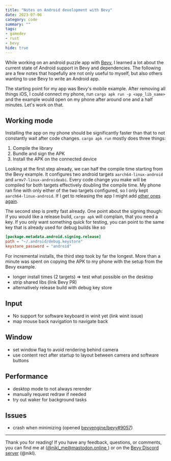 ```yaml
---
title: "Notes on Android development with Bevy"
date: 2023-07-06
category: code
summary: ""
tags:
- gamedev
- rust
- bevy
hide: true
---
```


While working on an android puzzle app with [Bevy], I learned a lot about the current state of Android support in Bevy and dependencies. The following are a few notes that hopefully are not only useful to myself, but also others wanting to use Bevy to write an Android app.

The starting point for my app was Bevy's mobile example. After removing all things iOS, I could connect my phone, run `cargo apk run -p <app_lib_name>` and the example would open on my phone after around one and a half minutes. Let's work on that. 

## Working mode

Installing the app on my phone should be significantly faster than that to not constantly wait after code changes. `cargo apk run` mostly does three things:
1. Compile the library
2. Bundle and sign the APK
3. Install the APK on the connected device

Looking at the first step already, we can half the compile time starting from the Bevy example. It configures two android targets `aarch64-linux-android` and `armv7-linux-androideabi`. Every code change you make will be compiled for both targets effectively doubling the compile time. My phone ran fine with only either of the two targets configured, so I only kept `aarch64-linux-android`. If I get to releasing the app I might add [other ones again](https://doc.rust-lang.org/nightly/rustc/platform-support/android.html#building-the-target).

The second step is pretty fast already. One point about the signing though: if you would like a release build, `cargo apk` will complain, that you need a key. If you only want something quick for testing, you can point to the same key that is already used for debug builds like so
```toml
[package.metadata.android.signing.release]
path = "~/.android/debug.keystore"
keystore_password = "android"
```

For incremental installs, the third step took by far the longest. More than a minute was spent on copying the APK to my phone with the setup from the Bevy example.

- longer install times (2 targets) => test what possible on the desktop
- strip shared libs (link Bevy PR)
- alternatively release build with debug key store

## Input

- No support for software keyboard in winit yet (link winit issue) 
- map mouse back navigation to navigate back

## Window

- set window flag to avoid rendering behind camera
- use content rect after startup to layout between camera and software buttons

## Performance

- desktop mode to not always rerender
- manually request redraw if needed
- try out waker for background tasks

## Issues

- crash when minimizing (opened [bevyengine/bevy#9057])
---

Thank you for reading! If you have any feedback, questions, or comments, you can find me at ([@nikl_me@mastodon.online ][mastodon]) or on the [Bevy Discord server][bevy_discord] (@nikl).

[bevy]: https://bevyengine.org/
[mastodon]: https://mastodon.online/@nikl_me
[bevy_discord]: https://discord.gg/bevy
[bevyengine/bevy#9057]: https://github.com/bevyengine/bevy/issues/9057

